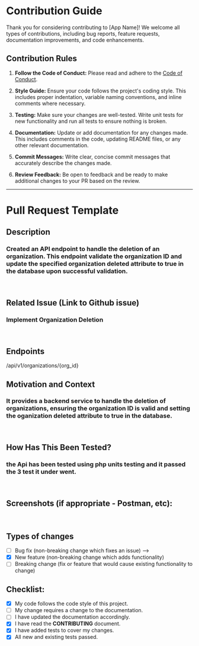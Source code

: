 # Contribution Guide

Thank you for considering contributing to [App Name]! We welcome all types of contributions, including bug reports, feature requests, documentation improvements, and code enhancements.

## Contribution Rules

1. **Follow the Code of Conduct:** Please read and adhere to the [Code of Conduct](CODE_OF_CONDUCT.md).

2. **Style Guide:** Ensure your code follows the project's coding style. This includes proper indentation, variable naming conventions, and inline comments where necessary.

3. **Testing:** Make sure your changes are well-tested. Write unit tests for new functionality and run all tests to ensure nothing is broken.

4. **Documentation:** Update or add documentation for any changes made. This includes comments in the code, updating README files, or any other relevant documentation.

5. **Commit Messages:** Write clear, concise commit messages that accurately describe the changes made.

6. **Review Feedback:** Be open to feedback and be ready to make additional changes to your PR based on the review.

---

# Pull Request Template



## Description
<!--- Describe your changes in detail -->
### Created an API endpoint to handle the deletion of an organization. This endpoint validate the organization ID and update the specified organization deleted attribute to true in the database upon successful validation.
​
## Related Issue (Link to Github issue)
<!--- This project only accepts pull requests related to open issues -->
<!--- If suggesting a new feature or change, please discuss it in an issue first -->
<!--- If fixing a bug, there should be an issue describing it with steps to reproduce -->
<!--- Please link to the issue here: -->
### Implement Organization Deletion
​

## Endpoints
/api/v1/organizations/{org_id}

## Motivation and Context
<!--- Why is this change required? What problem does it solve? -->
### It provides a backend service to handle the deletion of organizations, ensuring the organization ID is valid and setting the oganization deleted attribute to true in the database.
​
## How Has This Been Tested?
<!--- Please describe in detail how you tested your changes. -->
<!--- Include details of your testing environment, and the tests you ran to -->
<!--- see how your change affects other areas of the code, etc. -->
### the Api has been tested using php units testing and it passed the 3 test it under went.
​
## Screenshots (if appropriate - Postman, etc):
​
## Types of changes
<!--- What types of changes does your code introduce? Put an `x` in all the boxes that apply: -->
- [ ] Bug fix (non-breaking change which fixes an issue) -->
- [x] New feature (non-breaking change which adds functionality)
- [ ] Breaking change (fix or feature that would cause existing functionality to change)
​
## Checklist:
<!--- Go over all the following points, and put an `x` in all the boxes that apply. -->
<!--- If you're unsure about any of these, don't hesitate to ask. We're here to help! -->
- [x] My code follows the code style of this project.
- [ ] My change requires a change to the documentation.
- [ ] I have updated the documentation accordingly.
- [x] I have read the **CONTRIBUTING** document.
- [x] I have added tests to cover my changes.
- [x] All new and existing tests passed.
